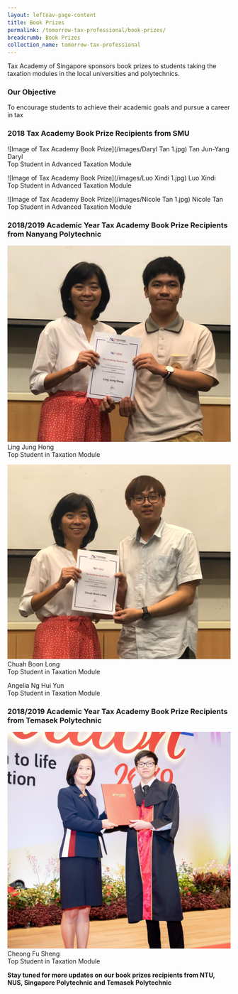 ```yaml
---
layout: leftnav-page-content
title: Book Prizes
permalink: /tomorrow-tax-professional/book-prizes/
breadcrumb: Book Prizes
collection_name: tomorrow-tax-professional
---
```


Tax Academy of Singapore sponsors book prizes to students taking the taxation modules in the local universities and polytechnics. 


### **Our Objective**

To encourage students to achieve their academic goals and pursue a career in tax

### **2018 Tax Academy Book Prize Recipients from SMU**

![Image of Tax Academy Book Prize](/images/Daryl Tan 1.jpg)
Tan Jun-Yang Daryl<br>
Top Student in Advanced Taxation Module<br>


![Image of Tax Academy Book Prize](/images/Luo Xindi 1.jpg)
Luo Xindi<br>
Top Student in Advanced Taxation Module<br>


![Image of Tax Academy Book Prize](/images/Nicole Tan 1.jpg)
Nicole Tan<br>
Top Student in Advanced Taxation Module<br>


### **2018/2019 Academic Year Tax Academy Book Prize Recipients from Nanyang Polytechnic**

![Image of Tax Academy Book Prize](/images/Ling.png)
Ling Jung Hong<br>
Top Student in Taxation Module<br>

![Image of Tax Academy Book Prize](/images/Chuah.png)
Chuah Boon Long<br>
Top Student in Taxation Module<br>


Angelia Ng Hui Yun<br>
Top Student in Taxation Module<br>


### **2018/2019 Academic Year Tax Academy Book Prize Recipients from Temasek Polytechnic**

![Image of Tax Academy Book Prize](/images/cheong.jpg)
Cheong Fu Sheng<br>
Top Student in Taxation Module<br>

**Stay tuned for more updates on our book prizes recipients from NTU, NUS, Singapore Polytechnic and Temasek Polytechnic** 
